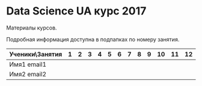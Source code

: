 # Data Science UA курс 2017

Материалы курсов.

Подробная информация доступна в подпапках по номеру занятия. 

| Ученики\Занятия | 1 | 2 | 3 | 4 | 5 | 6 | 7 | 8 | 9 | 10 | 11 | 12 | 13 | 14 | 15 | 16 |
|-----------------|---|---|---|---|---|---|---|---|---|----|----|----|----|----|----|----|
| Имя1     email1 |   |   |   |   |   |   |   |   |   |    |    |    |    |    |    |    |
| Имя2     email2 |   |   |   |   |   |   |   |   |   |    |    |    |    |    |    |    |